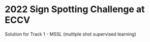 
# 2022 Sign Spotting Challenge at ECCV

Solution for Track 1 - MSSL (multiple shot supervised learning)

